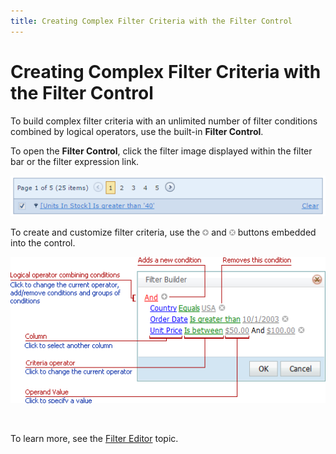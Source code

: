 ```yaml
---
title: Creating Complex Filter Criteria with the Filter Control
---
```

# Creating Complex Filter Criteria with the Filter Control
To build complex filter criteria with an unlimited number of filter conditions combined by logical operators, use the built-in **Filter Control**.

To open the **Filter Control**, click the filter image displayed within the filter bar or the filter expression link.

![EUD-ASPxVerticalGrid-FilterControl](../../../images/Img127027.png)

To create and customize filter criteria, use the ![FilterEditor_EU_AddButton](../../../images/Img7350.png) and ![FilterEditor_EU_DeleteButton](../../../images/Img7351.png) buttons embedded into the control.

![FilterControlInfo](../../../images/Img8602.png)

&nbsp;

To learn more, see the [Filter Editor](../../../../interface-elements-for-web/articles/filter-editor.md) topic.